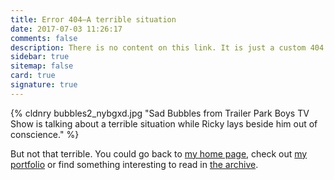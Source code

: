 ```yaml
---
title: Error 404—A terrible situation
date: 2017-07-03 11:26:17
comments: false
description: There is no content on this link. It is just a custom 404 page.
sidebar: true
sitemap: false
card: true
signature: true
---
```


{% cldnry bubbles2_nybgxd.jpg "Sad Bubbles from Trailer Park Boys TV Show is talking about a terrible situation while Ricky lays beside him out of conscience." %}

But not that terrible. You could go back to [my home page](/), check out [my portfolio](/portfolio/) or find something interesting to read in [the archive](/archives/).

